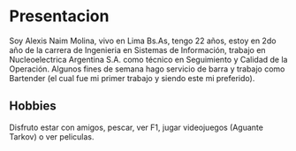 
# Presentacion

Soy Alexis Naim Molina, vivo en  Lima Bs.As, tengo 22 años, estoy en 2do año de la carrera de Ingenieria en Sistemas de Información,
trabajo en Nucleoelectrica Argentina S.A. como técnico en Seguimiento y Calidad de la Operación.
Algunos fines de semana hago servicio de barra y trabajo como Bartender (el cual fue mi primer trabajo y siendo este mi preferido).

## Hobbies

Disfruto estar con amigos, pescar, ver F1, jugar videojuegos (Aguante Tarkov) o ver peliculas.
